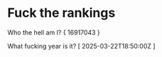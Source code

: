 # Fuck the rankings

Who the hell am I?
{ 16917043 }

What fucking year is it?
[ 2025-03-22T18:50:00Z ]
